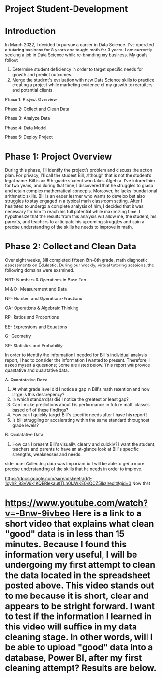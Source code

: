 # Project Student-Development
# Introduction
 In March 2022, I decided to pursue a career in Data Science. I've operated a tutoring business for 8 years and taught math for 3 years. I am currently seeking a job in Data Science while re-branding my business. My goals follow: 
1. Determine student deficiency in order to target specific needs for growth and predict outcomes. 
2. Merge the student's evaluation with new Data Science skills to practice creating a project while marketing evidence of my growth to recruiters and potential clients.

Phase 1: Project Overview

Phase 2: Collect and Clean Data

Phase 3: Analyze Data

Phase 4: Data Model

Phase 5: Deploy Project
# Phase 1: Project Overview
During this phase, I’ll identify the project’s problem and discuss the action plan. For privacy, I’ll call the student Bill, although that is not the student’s legal name. 
Bill is an 8th-grade student who takes Algebra. I’ve tutored him for two years, and during that time, I discovered that he struggles to grasp and retain complex mathematical concepts. Moreover, he lacks foundational arithmetic skills. Bill is an eager learner who wants to develop but also struggles to stay engaged in a typical math classroom setting. After I hesitated to undergo a complete analysis of him, I decided that it was necessary for him to reach his full potential while maximizing time. I hypothesize that the results from this analysis will allow me, the student, his parents, and teachers to anticipate his upcoming struggles and gain a precise understanding of the skills he needs to improve in math. 

# Phase 2: Collect and Clean Data
Over eight weeks, Bill completed fifteen 6th-8th grade, math diagnostic assessments on Edulastic. During our weekly, virtual tutoring sessions, the following domains were examined.

NBT- Numbers & Operations in Base Ten

M & D- Measurement and Data 

NF- Number and Operations-Fractions

OA- Operations & Algebraic Thinking 

RP- Ratios and Proportions 

EE- Expressions and Equations 

G- Geometry 

SP- Statistics and Probability 

In order to identify the information I needed for Bill's individual analysis report, I had to consider the information I wanted to present. Therefore, I asked myself a questions; Some are listed below. This report will provide quantative and qualatative data.

A. Quantatative Data:

1. At what grade level did I notice a gap in Bill's math retention and how large is this descrepency? 
2. In which standard(s) did I notice the greatest or least gap?
3. Can I make predictions about his performance in future math classes based off of these findings?
4. How can I quickly target Bill's specific needs after I have his report?
5. Is bill struggling or accelerating within the same standard throughout grade levels?

B. Qualatative Data:

1. How can I present Bill's visually, clearly and quickly? I want the student, teachers and parents to have an at-glance look at Bill's specific strengths, weaknesses and needs. 


side note: Collecting data was important to I will be able to get a more precise understanding of the skills that he needs in order to improve.



https://docs.google.com/spreadsheets/d/1-1cyhR_83vV6k1KQBRlekau0TLh0IJWKE04QCZ5lhzI/edit#gid=0 
Now that 
# https://www.youtube.com/watch?v=-Bnw-9ivbeo Here is a link to a short video that explains what clean "good" data is in less than 15 minutes. Because I found this information very useful, I will be undergoing my first attempt to clean the data located in the spreadsheet posted above. This video stands out to me because it is short, clear and appears to be stright forward. I want to test if the information I learned in this video will suffice in my data cleaning stage. In other words, will I be able to upload "good" data into a database, Power BI, after my first cleaning attempt? Results are below. 
